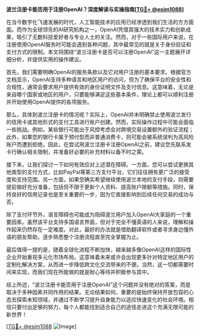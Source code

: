 **波兰注册卡能否用于注册OpenAI？深度解读与实操指南[[TG💪+ @esim1088](https://t.me/s/esim1088)]**

在当今数字化飞速发展的时代，人工智能技术的应用已经渗透到我们生活的方方面面。而作为全球领先的AI研究机构之一，OpenAI凭借其强大的技术实力和创新成果，吸引了无数科技爱好者与专业人士的关注。然而，对于一些国际用户来说，在注册使用OpenAI服务时可能会遇到各种问题，其中最常见的就是关于身份验证和支付方式的限制。本文将围绕“波兰注册卡是否可以注册OpenAI”这一主题展开详细分析，并提供实用的操作建议。

首先，我们需要明确OpenAI的服务条款以及它对用户注册的基本要求。根据官方文档显示，OpenAI支持多种语言和地区用户的访问，但为了确保平台的安全性和合规性，通常会要求用户提供有效的身份证明文件及支付信息。这意味着，无论是来自哪个国家或地区的用户，只要能够满足这些基本条件，理论上都可以顺利注册并开始使用OpenAI提供的各项服务。

那么，具体到波兰注册卡的情况呢？实际上，OpenAI并未明确禁止使用波兰发行的信用卡或其他形式的支付工具进行账户创建。然而，实际操作过程中可能会面临一些挑战。例如，某些银行可能出于风控考虑会对跨境交易设置额外的验证流程；此外，如果您的银行卡属于预付型而非普通消费卡，则可能会被系统误判为高风险账户而遭到拒绝。因此，在尝试用波兰注册卡注册OpenAI之前，建议您先联系发卡行确认相关限制，并准备好必要的补充材料以备不时之需。

接下来，让我们探讨一下如何有效应对上述潜在障碍。一方面，您可以尝试更换其他类型的支付方式，比如PayPal等第三方支付平台，它们往往拥有更广泛的接受度和支持范围。另一方面，如果您确实希望继续使用波兰本地的支付手段，则需要提前做好充分准备，包括但不限于更新个人资料、提高账户限额等措施。同时，保持良好的信用记录也是至关重要的一步，因为它直接影响到后续任何交易的成功与否。

除了支付环节外，语言障碍也可能成为阻碍波兰用户加入OpenAI大家庭的一个重要因素。虽然该平台支持多国语言界面，但对于完全不懂英语的人来说，理解和操作起来仍然存在一定难度。对此，最好的办法就是借助翻译软件或者寻求身边懂外语的朋友帮助，逐步熟悉整个注册流程直至完全掌握为止。

最后值得一提的是，随着全球化进程不断加快，越来越多像OpenAI这样的国际性企业开始重视多元化市场布局。这意味着未来或许会出现更多针对特定地区用户的定制化解决方案，从而进一步降低跨文化交流带来的不便。当然，这一切都需要时间来实现，而我们现在所能做的就是耐心等待并积极参与其中。

综上所述，“波兰注册卡能否用于注册OpenAI”这个问题并没有绝对的答案，而是取决于多种因素共同作用的结果。无论结果如何，重要的是始终保持开放包容的心态去探索未知领域，并通过不断学习提升自身能力以适应快速变化的社会环境。相信只要付出足够的努力，每个人都能找到适合自己的途径走进这个充满无限可能的新世界！

[[TG💪+ @esim1088](https://t.me/s/esim1088) ![Image](https://i.postimg.cc/4NQfJmqS/Snipaste-2025-05-13-00-14-12.png)]